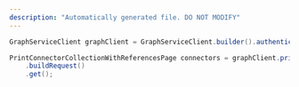 ```yaml
---
description: "Automatically generated file. DO NOT MODIFY"
---
```

<!-- markdownlint-disable MD041 -->

```java
GraphServiceClient graphClient = GraphServiceClient.builder().authenticationProvider( authProvider ).buildClient();

PrintConnectorCollectionWithReferencesPage connectors = graphClient.print().printers("{printerId}").connectors()
    .buildRequest()
    .get();
```
